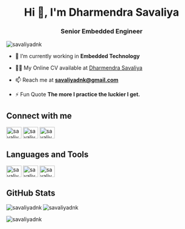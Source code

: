 <h1 align="center">Hi 👋, I'm Dharmendra Savaliya</h1>
<h3 align="center">Senior Embedded Engineer</h3>

<p align="left"> <img src="https://komarev.com/ghpvc/?username=savaliyadnk&label=Profile%20views&color=0e75b6&style=flat" alt="savaliyadnk" /> </p>

- 🌱 I’m currently working in **Embedded Technology** 

- 👨‍💻 My Online CV available at [Dharmendra Savaliya](https://savaliyadnk.github.io/) 

- 📫 Reach me at **savaliyadnk@gmail.com**

- ⚡ Fun Quote **The more I practice the luckier I get.**

<h2 align="left">Connect with me</h2>
<p align="left">
  <a href="https://www.linkedin.com/in/savaliyadnk" target="blank"><img align="center" src="https://cdn.jsdelivr.net/gh/devicons/devicon/icons/linkedin/linkedin-original.svg" alt="savaliyadnk" height="30" width="40" /></a>
  <a href="https://twitter.com/savaliyadnk" target="blank"><img align="center" src="https://cdn.jsdelivr.net/gh/devicons/devicon/icons/twitter/twitter-original.svg" alt="savaliyadnk0" height="30" width="40" /></a>
  <a href="https://www.facebook.com/savaliyadnk/" target="blank"><img align="center" src="https://cdn.jsdelivr.net/gh/devicons/devicon/icons/facebook/facebook-original.svg" alt="savaliyadnk" height="30" width="40" /></a>
</p>

<h2 align="left">Languages and Tools</h2>
<p align="left">
  <img align="center" src="https://cdn.jsdelivr.net/gh/devicons/devicon/icons/c/c-original.svg" alt="savaliyadnk0" height="30" width="40" />
  <img align="center" src="https://cdn.jsdelivr.net/gh/devicons/devicon/icons/embeddedc/embeddedc-original.svg" alt="savaliyadnk0" height="30" width="40" />
  <img align="center" src="https://cdn.jsdelivr.net/gh/devicons/devicon/icons/linux/linux-original.svg" alt="savaliyadnk0" height="30" width="40" />
</p> 
  
<h2 align="left">GitHub Stats</h2>
<p><img align="left" src="https://github-readme-stats.vercel.app/api/top-langs?username=savaliyadnk&hide=jupyter%20notebook&show_icons=true&locale=en&layout=compact&theme=nord" alt="savaliyadnk" /></p>
<p>&nbsp;<img align="left" src="https://github-readme-stats.vercel.app/api?username=savaliyadnk&show_icons=true&locale=en&theme=nord" alt="savaliyadnk" /></p>
<p><img align="left" src="https://github-readme-streak-stats.herokuapp.com/?user=savaliyadnk&&theme=nord" alt="savaliyadnk" /></p>
